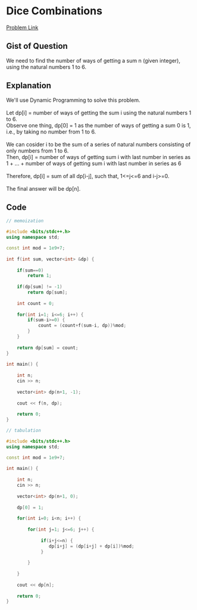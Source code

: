 # Dice Combinations

[Problem Link](https://cses.fi/problemset/task/1633)

## Gist of Question
We need to find the number of ways of getting a sum n (given integer), using the natural numbers 1 to 6.

## Explanation
We'll use Dynamic Programming to solve this problem.
<br><br>
Let dp[i] = number of ways of getting the sum i using the natural numbers 1 to 6.  
Observe one thing, dp[0] = 1 as the number of ways of getting a sum 0 is 1, i.e., by taking no number from 1 to 6.
<br><br>
We can cosider i to be the sum of a series of natural numbers consisting of only numbers from 1 to 6.  
Then, dp[i] = number of ways of getting sum i with last number in series as 1 + ... + number of ways of getting sum i with last number in series as 6
<br><br>
Therefore,
dp[i] = sum of all dp[i-j], such that, 1<=j<=6 and i-j>=0.
<br><br>
The final answer will be dp[n].

## Code

```cpp
// memoization

#include <bits/stdc++.h>
using namespace std;

const int mod = 1e9+7;
 
int f(int sum, vector<int> &dp) {
	
	if(sum==0)
		return 1;
	
	if(dp[sum] != -1)
		return dp[sum];
	
	int count = 0;
	
	for(int i=1; i<=6; i++) {
		if(sum-i>=0) {
			count = (count+f(sum-i, dp))%mod;
		}
	}
	
	return dp[sum] = count;
}
 
int main() {
	
	int n;
	cin >> n;
	
	vector<int> dp(n+1, -1);
	
	cout << f(n, dp);	
		
	return 0;
}
```

```cpp
// tabulation

#include <bits/stdc++.h>
using namespace std;

const int mod = 1e9+7;
 
int main() {
	
	int n;
	cin >> n;
	
	vector<int> dp(n+1, 0);
	
	dp[0] = 1;
	
	for(int i=0; i<n; i++) {
		
		for(int j=1; j<=6; j++) {
			 
			 if(i+j<=n) {
			 	dp[i+j] = (dp[i+j] + dp[i])%mod;
			 }
			 
		}
		
	}
	
	cout << dp[n];	
		
	return 0;
}
```
